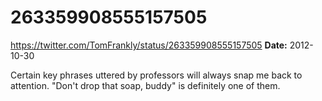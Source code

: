 # 263359908555157505
https://twitter.com/TomFrankly/status/263359908555157505
**Date:** 2012-10-30

Certain key phrases uttered by professors will always snap me back to attention. "Don't drop that soap, buddy" is definitely one of them.
